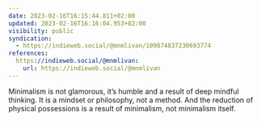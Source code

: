 ```yaml
---
date: 2023-02-16T16:15:44.811+02:00
updated: 2023-02-16T16:16:04.953+02:00
visibility: public
syndication:
  - https://indieweb.social/@mnmlivan/109874837230693774
references:
  https://indieweb.social/@mnmlivan:
    url: https://indieweb.social/@mnmlivan
---
```

Minimalism is not glamorous, it’s humble and a result of deep mindful thinking. It is a mindset or philosophy, not a method. And the reduction of physical possessions is a result of minimalism, not minimalism itself.
